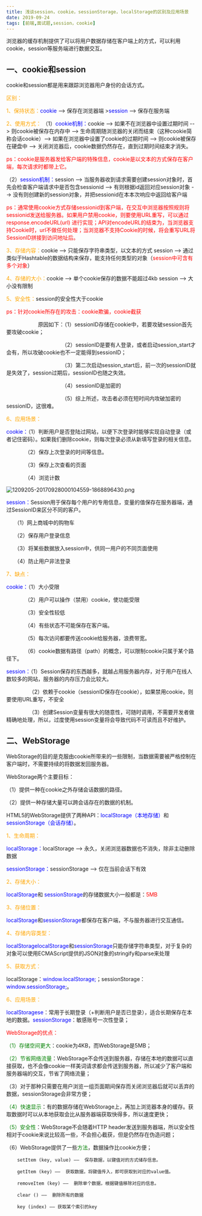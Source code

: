 ```yaml
---
title: 浅谈session，cookie，sessionStorage，localStorage的区别及应用场景
date: 2019-09-24
tags: [前端,面试题,session，cookie]
---
```

浏览器的缓存机制提供了可以将用户数据存储在客户端上的方式，可以利用cookie，session等服务端进行数据交互。

<!-- more -->

## 一、cookie和session

cookie和session都是用来跟踪浏览器用户身份的会话方式。

<font color=orange>区别：</font>

<font color=orange>1、保持状态：</font><font color=blue>cookie</font> --> 保存在浏览器端   ><font color=blue>session</font> --> 保存在服务端

<font color=orange>2、使用方式：</font>
（1）<font color=blue>cookie机制：</font>cookie --> 如果不在浏览器中设置过期时间 --> 则cookie被保存在内存中 --> 生命周期随浏览器的关闭而结束（这种cookie简称会话cookie）--> 如果在浏览器中设置了cookie的过期时间 --> 则cookie被保存在硬盘中 --> 关闭浏览器后，cookie数据仍然存在，直到过期时间结束才消失。

<font color=red>ps：cookie是服务器发给客户端的特殊信息，cookie是以文本的方式保存在客户端，每次请求时都带上它。</font>

（2）<font color=blue>session机制：</font>session --> 当服务器收到请求需要创建session对象时，首先会检查客户端请求中是否包含sessionid --> 有则根据id返回对应session对象 --> 没有则创建新的session对象，并把sessionid在本本次响应中返回给客户端

<font color=red>ps：通常使用cookie方式存储sessionid到客户端，在交互中浏览器按照规则将sessionid发送给服务器。如果用户禁用cookie，则要使用URL重写，可以通过response.encodeURL(url) 进行实现；API对encodeURL的结束为，当浏览器支持Cookie时，url不做任何处理；当浏览器不支持Cookie的时候，将会重写URL将SessionID拼接到访问地址后。</font>

<font color=orange>3、存储内容：</font>cookie --> 只能保存字符串类型，以文本的方式    session --> 通过类似于Hashtable的数据结构来保存，能支持任何类型的对象（<font color=red>session中可含有多个对象</font>）

<font color=orange>4、存储的大小：</font>cookie --> 单个cookie保存的数据不能超过4kb    session --> 大小没有限制

<font color=orange>5、安全性：</font>session的安全性大于cookie

<font color=red>ps：针对cookie所存在的攻击：cookie欺骗，cookie截获</font>

　　　　　　原因如下：（1）sessionID存储在cookie中，若要攻破session首先要攻破cookie；

　　　　　　　　　　　（2）sessionID是要有人登录，或者启动session_start才会有，所以攻破cookie也不一定能得到sessionID；

　　　　　　　　　　　（3）第二次启动session_start后，前一次的sessionID就是失效了，session过期后，sessionID也随之失效。

　　　　　　　　　　　（4）sessionID是加密的

　　　　　　　　　　　（5）综上所述，攻击者必须在短时间内攻破加密的sessionID，这很难。

<font color=orange>6、应用场景：</font>

<font color=blue>cookie：</font>（1）判断用户是否登陆过网站，以便下次登录时能够实现自动登录（或者记住密码）。如果我们删除cookie，则每次登录必须从新填写登录的相关信息。

　　　　（2）保存上次登录的时间等信息。

　　　　（3）保存上次查看的页面

　　　　（4）浏览计数

![1209205-20170928000104559-1868896430.png](https://i.loli.net/2019/09/24/xRPYNfETenkL2uB.png)

<font color=blue>session：</font>Session用于保存每个用户的专用信息，变量的值保存在服务器端，通过SessionID来区分不同的客户。

　　（1）网上商城中的购物车

　　（2）保存用户登录信息

　　（3）将某些数据放入session中，供同一用户的不同页面使用

　　（4）防止用户非法登录

<font color=orange>7、缺点：</font>

<font color=blue>cookie：</font>（1）大小受限

　　　　（2）用户可以操作（禁用）cookie，使功能受限

　　　　（3）安全性较低

　　　　（4）有些状态不可能保存在客户端。

　　　　（5）每次访问都要传送cookie给服务器，浪费带宽。

　　　　（6）cookie数据有路径（path）的概念，可以限制cookie只属于某个路径下。

<font color=blue>session：</font>（1）Session保存的东西越多，就越占用服务器内存，对于用户在线人数较多的网站，服务器的内存压力会比较大。

　　　　 （2）依赖于cookie（sessionID保存在cookie），如果禁用cookie，则要使用URL重写，不安全

　　　　 （3）创建Session变量有很大的随意性，可随时调用，不需要开发者做精确地处理，所以，过度使用session变量将会导致代码不可读而且不好维护。

## 二、WebStorage

WebStorage的目的是克服由cookie所带来的一些限制，当数据需要被严格控制在客户端时，不需要持续的将数据发回服务器。

WebStorage两个主要目标：

（1）提供一种在cookie之外存储会话数据的路径。

（2）提供一种存储大量可以跨会话存在的数据的机制。

HTML5的WebStorage提供了两种API：<font color=blue>localStorage（本地存储）</font>和<font color=blue> sessionStorage（会话存储）</font>。

<font color=orange>1、生命周期：</font>

<font color=blue>localStorage：</font>localStorage --> 永久，关闭浏览器数据也不消失，除非主动删除数据

<font color=blue>sessionStorage：</font>sessionStorage --> 仅在当前会话下有效 

<font color=orange>2、存储大小：</font>

<font color=blue>localStorage</font>和 <font color=blue>sessionStorage</font>的存储数据大小一般都是：<font color=red>5MB</font>

<font color=orange>3、存储位置：</font>

<font color=blue>localStorage</font>和<font color=blue>sessionStorage</font>都保存在客户端，不与服务器进行交互通信。

<font color=orange>4、存储内容类型：</font>

<font color=blue>localStoragelocalStorage</font>和<font color=blue>sessionStorage</font>只能存储字符串类型，对于复杂的对象可以使用ECMAScript提供的JSON对象的stringify和parse来处理

<font color=orange>5、获取方式：</font>

localStorage：<font color=blue>window.localStorage;</font>；sessionStorage：<font color=blue>window.sessionStorage;</font>。

<font color=orange>6、应用场景：</font>

<font color=blue>localStoragese</font>：常用于长期登录（+判断用户是否已登录），适合长期保存在本地的数据。<font color=blue>sessionStorage</font>：敏感账号一次性登录；

<font color=red>WebStorage的优点：</font>

<font color=green>（1）存储空间更大</font>：cookie为4KB，而WebStorage是5MB；

<font color=green>（2）节省网络流量</font>：WebStorage不会传送到服务器，存储在本地的数据可以直接获取，也不会像cookie一样美词请求都会传送到服务器，所以减少了客户端和服务器端的交互，节省了网络流量；

（3）对于那种只需要在用户浏览一组页面期间保存而关闭浏览器后就可以丢弃的数据，sessionStorage会非常方便；

<font color=green>（4）快速显示</font>：有的数据存储在WebStorage上，再加上浏览器本身的缓存。获取数据时可以从本地获取会比从服务器端获取快得多，所以速度更快；

<font color=green>（5）安全性</font>：WebStorage不会随着HTTP header发送到服务器端，所以安全性相对于cookie来说比较高一些，不会担心截获，但是仍然存在伪造问题；

（6）WebStorage提供了一些<font color=green>方法</font>，数据操作比cookie方便；

        setItem (key, value) ——  保存数据，以键值对的方式储存信息。

        getItem (key) ——  获取数据，将键值传入，即可获取到对应的value值。

        removeItem (key) ——  删除单个数据，根据键值移除对应的信息。

        clear () ——  删除所有的数据

        key (index) —— 获取某个索引的key
